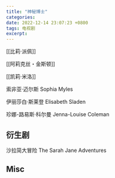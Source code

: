 ```yaml
---
title: "神秘博士"
categories: 
date: 2022-12-14 23:07:23 +0800
tags: 电视剧
excerpt: 
---
```




[[比莉·派佩]]

[[阿莉克丝・金斯顿]]

[[凯莉·米洛]]

索非亚·迈尔斯 Sophia Myles

伊丽莎白·斯莱登 Elisabeth Sladen

珍娜-路易斯·科尔曼 Jenna-Louise Coleman


## 衍生剧

沙拉简大冒险 The Sarah Jane Adventures






## Misc



